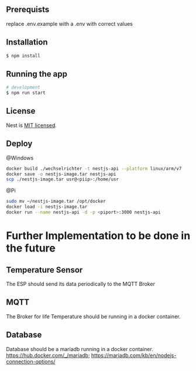 ## Prerequists

replace .env.example with a .env with correct values

## Installation

```bash
$ npm install
```

## Running the app

```bash
# development
$ npm run start
```

## License
Nest is [MIT licensed](LICENSE).

## Deploy
@Windows
```bash
docker build ./wechselrichter -t nestjs-api --platform linux/arm/v7
docker save -o nestjs-image.tar nestjs-api
scp ./nestjs-image.tar usr@<piip>:/home/usr
```

@Pi
```bash
sudo mv ~/nestjs-image.tar /opt/docker
docker load -i nestjs-image.tar
docker run --name nestjs-api -d -p <piport>:3000 nestjs-api
```

# Further Implementation to be done in the future

## Temperature Sensor
The ESP should send its data periodically to the MQTT Broker
## MQTT
The Broker for life Temperature should be running in a docker container.
## Database
Database should be a mariadb running in a docker container.
https://hub.docker.com/_/mariadb; 
https://mariadb.com/kb/en/nodejs-connection-options/
